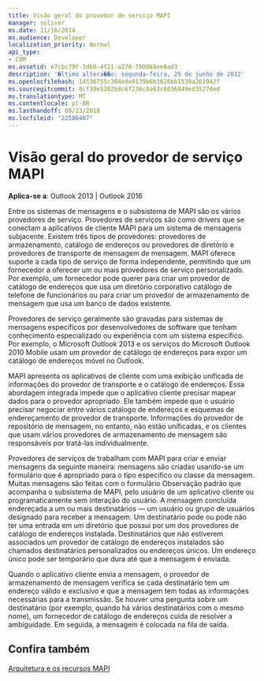 ```yaml
---
title: Visão geral do provedor de serviço MAPI
manager: soliver
ms.date: 11/16/2014
ms.audience: Developer
localization_priority: Normal
api_type:
- COM
ms.assetid: e7cbc79f-3d60-4f21-a378-7b0088ee8ad3
description: '�ltima altera��o: segunda-feira, 25 de junho de 2012'
ms.openlocfilehash: 14536755c304ede0139b6b1026bb1539a261942f
ms.sourcegitcommit: 0cf39e5382b8c6f236c8a63c6036849ed3527ded
ms.translationtype: MT
ms.contentlocale: pt-BR
ms.lasthandoff: 08/23/2018
ms.locfileid: "22586407"
---
```

# <a name="mapi-service-provider-overview"></a>Visão geral do provedor de serviço MAPI

  
  
**Aplica-se a**: Outlook 2013 | Outlook 2016 
  
Entre os sistemas de mensagens e o subsistema de MAPI são os vários provedores de serviço. Provedores de serviços são como drivers que se conectam a aplicativos de cliente MAPI para um sistema de mensagens subjacente. Existem três tipos de provedores: provedores de armazenamento, catálogo de endereços ou provedores de diretório e provedores de transporte de mensagem de mensagem. MAPI oferece suporte a cada tipo de serviço de forma independente, permitindo que um fornecedor a oferecer um ou mais provedores de serviço personalizado. Por exemplo, um fornecedor pode querer para criar um provedor de catálogo de endereços que usa um diretório corporativo catálogo de telefone de funcionários ou para criar um provedor de armazenamento de mensagem que usa um banco de dados existente.
  
Provedores de serviço geralmente são gravadas para sistemas de mensagens específicos por desenvolvedores de software que tenham conhecimento especializado ou experiência com um sistema específico. Por exemplo, o Microsoft Outlook 2013 e os serviços do Microsoft Outlook 2010 Mobile usam um provedor de catálogo de endereços para expor um catálogo de endereços móvel no Outlook. 
  
MAPI apresenta os aplicativos de cliente com uma exibição unificada de informações do provedor de transporte e o catálogo de endereços. Essa abordagem integrada impede que o aplicativo cliente precisar mapear dados para o provedor apropriado. Ele também impede que o usuário precisar negociar entre vários catálogo de endereços e esquemas de endereçamento de provedor de transporte. Informações do provedor de repositório de mensagem, no entanto, não estão unificadas, e os clientes que usam vários provedores de armazenamento de mensagem são responsáveis por tratá-las individualmente.
  
Provedores de serviços de trabalham com MAPI para criar e enviar mensagens da seguinte maneira: mensagens são criadas usando-se um formulário que é apropriado para o tipo específico ou classe da mensagem. Muitas mensagens são feitas com o formulário Observação padrão que acompanha o subsistema de MAPI, pelo usuário de um aplicativo cliente ou programaticamente sem interação do usuário. A mensagem concluída endereçada a um ou mais destinatários — um usuário ou grupo de usuários designado para receber a mensagem. Um destinatário pode ou pode não ter uma entrada em um diretório que possui por um dos provedores de catálogo de endereços instalada. Destinatários que não estiverem associados um provedor de catálogo de endereços instalados são chamados destinatários personalizados ou endereços únicos. Um endereço único pode ser temporário que dura até que a mensagem é enviada. 
  
Quando o aplicativo cliente envia a mensagem, o provedor de armazenamento de mensagem verifica se cada destinatário tem um endereço válido e exclusivo e que a mensagem tem todas as informações necessárias para a transmissão. Se houver uma pergunta sobre um destinatário (por exemplo, quando há vários destinatários com o mesmo nome), um fornecedor de catálogo de endereços cuida de resolver a ambiguidade. Em seguida, a mensagem é colocada na fila de saída. 
  
## <a name="see-also"></a>Confira também



[Arquitetura e os recursos MAPI](mapi-features-and-architecture.md)

